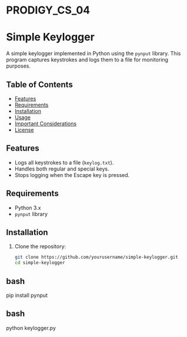 # PRODIGY_CS_04

# Simple Keylogger

A simple keylogger implemented in Python using the `pynput` library. This program captures keystrokes and logs them to a file for monitoring purposes.

## Table of Contents

- [Features](#features)
- [Requirements](#requirements)
- [Installation](#installation)
- [Usage](#usage)
- [Important Considerations](#important-considerations)
- [License](#license)

## Features

- Logs all keystrokes to a file (`keylog.txt`).
- Handles both regular and special keys.
- Stops logging when the Escape key is pressed.

## Requirements

- Python 3.x
- `pynput` library

## Installation

1. Clone the repository:
   ```bash
   git clone https://github.com/yourusername/simple-keylogger.git
   cd simple-keylogger

## bash
  
  pip install pynput

## bash

 python keylogger.py
